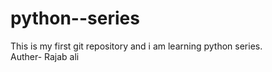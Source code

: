 # python--series
This is my first git repository and i am learning python series.
<br>
Auther- Rajab ali

